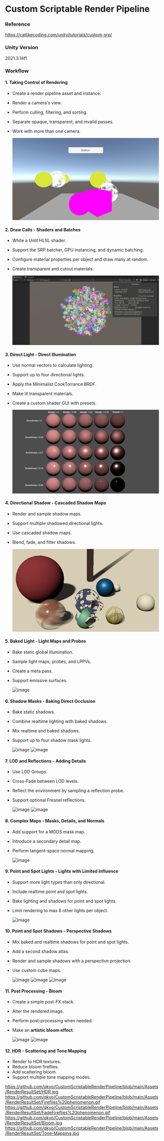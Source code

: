 # Custom Scriptable Render Pipeline

### Reference
https://catlikecoding.com/unity/tutorials/custom-srp/

### Unity Version
2021.3.14f1
  
### Workflow
#### 1. Taking Control of Rendering
 * Create a render pipeline asset and instance. 
 * Render a camera's view. 
 * Perform culling, filtering, and sorting. 
 * Separate opaque, transparent, and invalid passes. 
 * Work with more than one camera.
 
    ![image](https://github.com/qkyo/CustomRenderPipeline/blob/main/Assets/RenderResultSet/Taking%20Control%20of%20Rendering.png)
    
#### 2. Draw Calls - Shaders and Batches
 * White a Unlit HLSL shader.
 * Support the SRP batcher, GPU instancing, and dynamic batching.
 * Configure material properties per object and draw many at random.
 * Create transparent and cutout materials.
 
    ![image](https://github.com/qkyo/CustomRenderPipeline/blob/main/Assets/RenderResultSet/Draw%20Calls%20Shaders%20and%20Batches.png)
    
#### 3. Direct Light - Direct Illumination
 * Use normal vectors to calculate lighting.
 * Support up to four directional lights.
 * Apply the Minimalist CookTorrance BRDF.
 * Make lit transparent materials.
 * Create a custom shader GUI with presets.
 
    ![image](https://github.com/qkyo/CustomRenderPipeline/blob/main/Assets/RenderResultSet/Directional%20Light%2C%20BRDF.png)
    
#### 4. Directional Shadow - Cascaded Shadow Maps
 * Render and sample shadow maps.
 * Support multiple shadowed directional lights.
 * Use cascaded shadow maps.
 * Blend, fade, and filter shadows.

    ![image](https://github.com/qkyo/CustomRenderPipeline/blob/main/Assets/RenderResultSet/Directional%20Shadows%20-%20Cascaded%20Shadow%20Maps.png)

#### 5. Baked Light - Light Maps and Probes
 * Bake static global illumination.
 * Sample light maps, probes, and LPPVs.
 * Create a meta pass.
 * Support emissive surfaces.

    ![image](https://github.com/qkyo/CustomScriptableRenderPipeline/blob/main/Assets/RenderResultSet/Baked%20Light.png)

#### 6. Shadow Masks - Baking Direct Occlusion
 * Bake static shadows.
 * Combine realtime lighting with baked shadows.
 * Mix realtime and baked shadows.
 * Support up to four shadow mask lights.

    ![image](https://github.com/qkyo/CustomScriptableRenderPipeline/blob/main/Assets/RenderResultSet/Mixed%20realtime%20and%20baked%20shadow.gif)
    ![image](https://github.com/qkyo/CustomScriptableRenderPipeline/blob/main/Assets/RenderResultSet/Mix%20shadow%20-%20Distance%20shadow%20mask%20mode.gif)

#### 7. LOD and Reflections - Adding Details
 * Use LOD Groups.
 * Cross-Fade between LOD levels.
 * Reflect the environment by sampling a reflection probe.
 * Support optional Fresnel reflections.
 
     ![image](https://github.com/qkyo/CustomScriptableRenderPipeline/blob/main/Assets/RenderResultSet/LOD%20group.gif)
     ![image](https://github.com/qkyo/CustomScriptableRenderPipeline/blob/main/Assets/RenderResultSet/Reflection%20probe%2C%20and%20Fresnel%20reflection.png)
     
     
#### 8. Complex Maps - Masks, Details, and Normals
 * Add support for a MODS mask map.
 * Introduce a secondary detail map.
 * Perform tangent-space normal mapping.
 
     ![image](https://github.com/qkyo/CustomScriptableRenderPipeline/blob/main/Assets/RenderResultSet/MODS%2C%20Detail%20and%20Normal%20Map.gif)

#### 9. Point and Spot Lights - Lights with Limited Influence
 * Support more light types than only directional.
 * Include realtime point and spot lights.
 * Bake lighting and shadows for point and spot lights.
 * Limit rendering to max 8 other lights per object.
 
     ![image](https://github.com/qkyo/CustomScriptableRenderPipeline/blob/main/Assets/RenderResultSet/Point%20and%20Spot%20Lights%20and%20Their%20Baked%20Shadow.jpg)
     
#### 10. Point and Spot Shadows - Perspective Shadows
 * Mix baked and realtime shadows for point and spot lights.
 * Add a second shadow atlas.
 * Render and sample shadows with a perspective projection.
 * Use custom cube maps.

     ![image](https://github.com/qkyo/CustomScriptableRenderPipeline/blob/main/Assets/RenderResultSet/Spot%20Light%20and%20Point%20Light.jpg)
     ![image](https://github.com/qkyo/CustomScriptableRenderPipeline/blob/main/Assets/RenderResultSet/shadow%20acne.jpg)
     ![image](https://github.com/qkyo/CustomScriptableRenderPipeline/blob/main/Assets/RenderResultSet/Point%20and%20Spot%20Shadows%20-%20Perspective%20Shadows.png)
     
#### 11. Post Processing - Bloom
 * Create a simple post-FX stack.
 * Alter the rendered image.
 * Perform post-processing when needed.
 * Make an **artistic bloom effect**.
 
     ![image](https://github.com/qkyo/CustomScriptableRenderPipeline/blob/main/Assets/RenderResultSet/Gaussian%20Pyramid.gif) 
     ![image](https://github.com/qkyo/CustomScriptableRenderPipeline/blob/main/Assets/RenderResultSet/Blend%20Result%20-%20bucibic%20filtering%20for%20upsampling.gif)
     
#### 12. HDR - Scattering and Tone Mapping
 * Render to HDR textures.
 * Reduce bloom fireflies.
 * Add scattering bloom.
 * Support multiple tone mapping modes.

  https://github.com/qkyo/CustomScriptableRenderPipeline/blob/main/Assets/RenderResultSet/HDR.jpg
  https://github.com/qkyo/CustomScriptableRenderPipeline/blob/main/Assets/RenderResultSet/Fireflies%20phenomenon.gif
  https://github.com/qkyo/CustomScriptableRenderPipeline/blob/main/Assets/RenderResultSet/FadeFireflies%20phenomenon.gif
  https://github.com/qkyo/CustomScriptableRenderPipeline/blob/main/Assets/RenderResultSet/Bloom.jpg
  https://github.com/qkyo/CustomScriptableRenderPipeline/blob/main/Assets/RenderResultSet/Tone-Mapping.jpg
    
